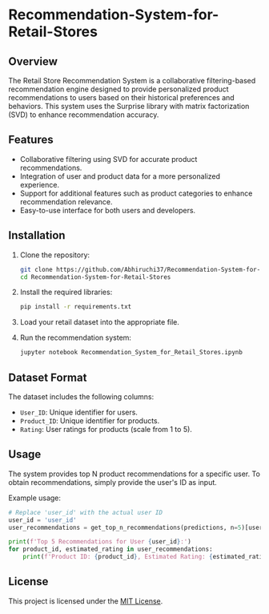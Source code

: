 # Recommendation-System-for-Retail-Stores
## Overview

The Retail Store Recommendation System is a collaborative filtering-based recommendation engine designed to provide personalized product recommendations to users based on their historical preferences and behaviors. This system uses the Surprise library with matrix factorization (SVD) to enhance recommendation accuracy.

## Features

- Collaborative filtering using SVD for accurate product recommendations.
- Integration of user and product data for a more personalized experience.
- Support for additional features such as product categories to enhance recommendation relevance.
- Easy-to-use interface for both users and developers.

## Installation

1. Clone the repository:

   ```bash
   git clone https://github.com/Abhiruchi37/Recommendation-System-for-Retail-Stores.git
   cd Recommendation-System-for-Retail-Stores
   ```

2. Install the required libraries:

   ```bash
   pip install -r requirements.txt
   ```

3. Load your retail dataset into the appropriate file.

4. Run the recommendation system:

   ```bash
   jupyter notebook Recommendation_System_for_Retail_Stores.ipynb

   ```

## Dataset Format

The dataset includes the following columns:

- `User_ID`: Unique identifier for users.
- `Product_ID`: Unique identifier for products.
- `Rating`: User ratings for products (scale from 1 to 5).


## Usage

The system provides top N product recommendations for a specific user. To obtain recommendations, simply provide the user's ID as input.

Example usage:

```python
# Replace 'user_id' with the actual user ID
user_id = 'user_id'
user_recommendations = get_top_n_recommendations(predictions, n=5)[user_id]

print(f'Top 5 Recommendations for User {user_id}:')
for product_id, estimated_rating in user_recommendations:
    print(f'Product ID: {product_id}, Estimated Rating: {estimated_rating}')
```

## License

This project is licensed under the [MIT License](LICENSE).




